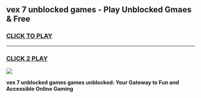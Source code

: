 
## vex 7 unblocked games - Play Unblocked Gmaes & Free
<h3>
<a href="https://news.freeplayer.one?title=vex_7_unblocked_games&ref=16F">CLICK TO PLAY</a></h3>
<hr>

<h3>
<a href="https://news.freeplayer.one?title=vex_7_unblocked_games&ref=16F">CLICK 2 PLAY</a>
  
</h3>

<a href="https://news.freeplayer.one?title=vex_7_unblocked_games&ref=16F/"><img src="https://clearcache.store/games.png"></a>


**vex 7 unblocked games games unblocked: Your Gateway to Fun and Accessible Online Gaming**
